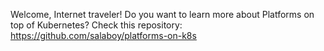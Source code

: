 Welcome, Internet traveler! Do you want to learn more about Platforms on top of Kubernetes? Check this repository: https://github.com/salaboy/platforms-on-k8s
